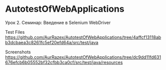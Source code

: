# AutotestOfWebApplications

Урок 2. Семинар: Введение в Selenium WebDriver

Test Files https://github.com/AurRazex/AutotestOfWebApplications/tree/4affcf13118abb3dcbaea3c8261fc5ef20efd64a/src/test/java

Screenshots https://github.com/AurRazex/AutotestOfWebApplications/tree/dc9dd11fd631676efcb6b05552bf32cfbb3ca0cf/src/test/java/resources
